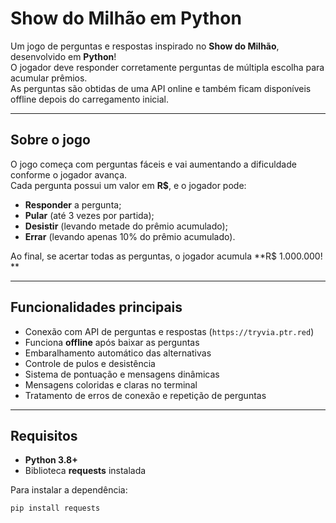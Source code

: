 # Show do Milhão em Python

Um jogo de perguntas e respostas inspirado no **Show do Milhão**, desenvolvido em **Python**!  
O jogador deve responder corretamente perguntas de múltipla escolha para acumular prêmios.  
As perguntas são obtidas de uma API online e também ficam disponíveis offline depois do carregamento inicial.

---

## Sobre o jogo

O jogo começa com perguntas fáceis e vai aumentando a dificuldade conforme o jogador avança.  
Cada pergunta possui um valor em **R$**, e o jogador pode:

- **Responder** a pergunta;
- **Pular** (até 3 vezes por partida);
- **Desistir** (levando metade do prêmio acumulado);
- **Errar** (levando apenas 10% do prêmio acumulado).

Ao final, se acertar todas as perguntas, o jogador acumula **R$ 1.000.000! **

---

## Funcionalidades principais

-  Conexão com API de perguntas e respostas (`https://tryvia.ptr.red`)
-  Funciona **offline** após baixar as perguntas
-  Embaralhamento automático das alternativas
-  Controle de pulos e desistência
-  Sistema de pontuação e mensagens dinâmicas
-  Mensagens coloridas e claras no terminal
-  Tratamento de erros de conexão e repetição de perguntas

---

## Requisitos

- **Python 3.8+**
- Biblioteca **requests** instalada

Para instalar a dependência:

```bash
pip install requests
